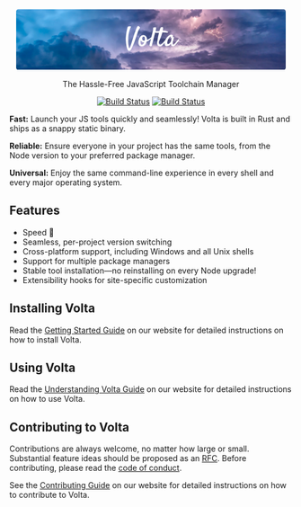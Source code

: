 <p align="center">
  <a href="https://www.volta.sh/">
    <img alt="Volta" src="./volta.png?raw=true" width="480">
  </a>
</p>

<p align="center">
  The Hassle-Free JavaScript Toolchain Manager
</p>

<p align="center">
  <a href="https://travis-ci.org/volta-cli/volta"><img alt="Build Status" src="https://travis-ci.org/volta-cli/volta.svg?branch=master"></a>
  <a href="https://ci.appveyor.com/project/stefanpenner/volta/branch/master"><img alt="Build Status" src="https://ci.appveyor.com/api/projects/status/2cohtlutserh8jfb/branch/master?svg=true"></a>
</p>

**Fast:** Launch your JS tools quickly and seamlessly! Volta is built in Rust and ships as a snappy static binary.

**Reliable:** Ensure everyone in your project has the same tools, from the Node version to your preferred package manager.

**Universal:** Enjoy the same command-line experience in every shell and every major operating system.

## Features

- Speed 🚀
- Seamless, per-project version switching
- Cross-platform support, including Windows and all Unix shells
- Support for multiple package managers
- Stable tool installation—no reinstalling on every Node upgrade!
- Extensibility hooks for site-specific customization

## Installing Volta

Read the [Getting Started Guide](https://docs.volta.sh/guide/getting-started) on our website for detailed instructions on how to install Volta.

## Using Volta

Read the [Understanding Volta Guide](https://docs.volta.sh/guide/understanding) on our website for detailed instructions on how to use Volta.

## Contributing to Volta

Contributions are always welcome, no matter how large or small. Substantial feature ideas should be proposed as an [RFC](https://github.com/volta-cli/rfcs). Before contributing, please read the [code of conduct](CODE_OF_CONDUCT.md).

See the [Contributing Guide](https://docs.volta.sh/contributing/) on our website for detailed instructions on how to contribute to Volta.
